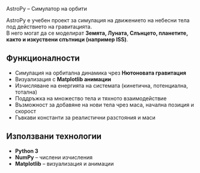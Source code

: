 AstroPy – Симулатор на орбити

AstroPy е учебен проект за симулация на движението на небесни тела под действието на гравитацията.  
В него могат да се моделират **Земята, Луната, Слънцето, планетите, както и изкуствени спътници (например ISS)**.  

## Функционалности
- Симулация на орбитална динамика чрез **Нютоновата гравитация**  
- Визуализация с **Matplotlib анимации**  
- Изчисляване на енергията на системата (кинетична, потенциална, тотална)  
- Поддръжка на множество тела и тяхното взаимодействие  
- Възможност за добавяне на нови тела чрез маса, начална позиция и скорост  
- Гъвкави константи за реалистични разстояния и маси  

## Използвани технологии
- **Python 3**  
- **NumPy** – числени изчисления  
- **Matplotlib** – визуализация и анимации  
